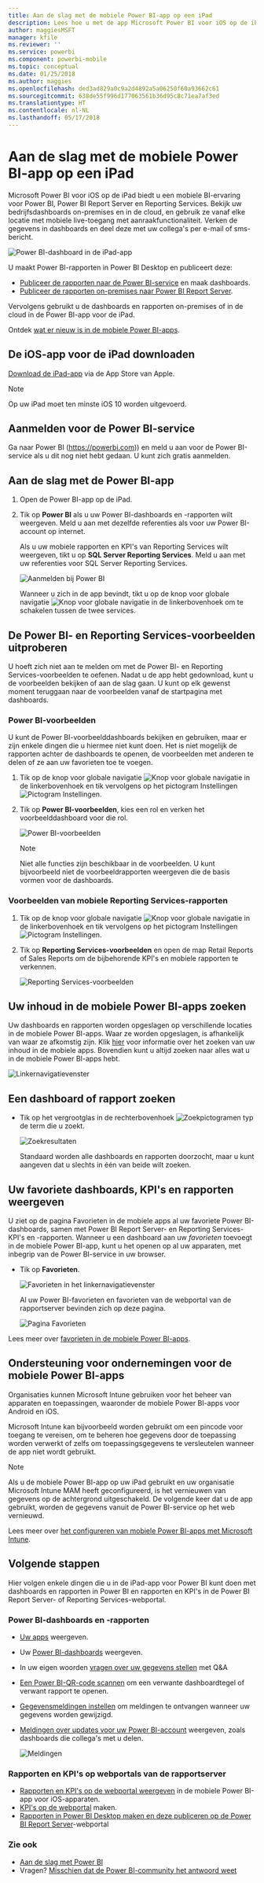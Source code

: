 ```yaml
---
title: Aan de slag met de mobiele Power BI-app op een iPad
description: Lees hoe u met de app Microsoft Power BI voor iOS op de iPad onderweg beschikt over Power BI en mobiele toegang tot zakelijke gegevens, zowel on-premises als in de cloud.
author: maggiesMSFT
manager: kfile
ms.reviewer: ''
ms.service: powerbi
ms.component: powerbi-mobile
ms.topic: conceptual
ms.date: 01/25/2018
ms.author: maggies
ms.openlocfilehash: ded3ad829a0c9a2d4892a5a06250f60a93662c61
ms.sourcegitcommit: 638de55f996d177063561b36d95c8c71ea7af3ed
ms.translationtype: HT
ms.contentlocale: nl-NL
ms.lasthandoff: 05/17/2018
---
```

# <a name="get-started-with-the-power-bi-mobile-app-on-an-ipad"></a>Aan de slag met de mobiele Power BI-app op een iPad
Microsoft Power BI voor iOS op de iPad biedt u een mobiele BI-ervaring voor Power BI, Power BI Report Server en Reporting Services. Bekijk uw bedrijfsdashboards on-premises en in de cloud, en gebruik ze vanaf elke locatie met mobiele live-toegang met aanraakfunctionaliteit. Verken de gegevens in dashboards en deel deze met uw collega's per e-mail of sms-bericht. 

![Power BI-dashboard in de iPad-app](media/mobile-ipad-app-get-started/power-bi-ipad-dashboard-sales-and-marketing.png)

U maakt Power BI-rapporten in Power BI Desktop en publiceert deze:

* [Publiceer de rapporten naar de Power BI-service](service-get-started.md) en maak dashboards.
* [Publiceer de rapporten on-premises naar Power BI Report Server](report-server/quickstart-create-powerbi-report.md).

Vervolgens gebruikt u de dashboards en rapporten on-premises of in de cloud in de Power BI-app voor de iPad.

Ontdek [wat er nieuw is in de mobiele Power BI-apps](mobile-whats-new-in-the-mobile-apps.md).

## <a name="download-the-ios-app-for-the-ipad"></a>De iOS-app voor de iPad downloaden
[Download de iPad-app](http://go.microsoft.com/fwlink/?LinkId=522062) via de App Store van Apple.

> [!NOTE]
> Op uw iPad moet ten minste iOS 10 worden uitgevoerd. 
> 
> 

## <a name="sign-up-for-the-power-bi-service"></a>Aanmelden voor de Power BI-service
Ga naar Power BI (https://powerbi.com)) en meld u aan voor de Power BI-service als u dit nog niet hebt gedaan. U kunt zich gratis aanmelden.

## <a name="get-started-with-the-power-bi-app"></a>Aan de slag met de Power BI-app
1. Open de Power BI-app op de iPad.
2. Tik op **Power BI** als u uw Power BI-dashboards en -rapporten wilt weergeven. Meld u aan met dezelfde referenties als voor uw Power BI-account op internet. 
   
   Als u uw mobiele rapporten en KPI's van Reporting Services wilt weergeven, tikt u op **SQL Server Reporting Services**. Meld u aan met uw referenties voor SQL Server Reporting Services.
   
   ![Aanmelden bij Power BI](media/mobile-ipad-app-get-started/power-bi-connect-to-login.png)
   
   Wanneer u zich in de app bevindt, tikt u op de knop voor globale navigatie ![Knop voor globale navigatie](media/mobile-ipad-app-get-started/power-bi-iphone-global-nav-button.png) in de linkerbovenhoek om te schakelen tussen de twee services. 

## <a name="try-the-power-bi-and-reporting-services-samples"></a>De Power BI- en Reporting Services-voorbeelden uitproberen
U hoeft zich niet aan te melden om met de Power BI- en Reporting Services-voorbeelden te oefenen. Nadat u de app hebt gedownload, kunt u de voorbeelden bekijken of aan de slag gaan. U kunt op elk gewenst moment teruggaan naar de voorbeelden vanaf de startpagina met dashboards.

### <a name="power-bi-samples"></a>Power BI-voorbeelden
U kunt de Power BI-voorbeelddashboards bekijken en gebruiken, maar er zijn enkele dingen die u hiermee niet kunt doen. Het is niet mogelijk de rapporten achter de dashboards te openen, de voorbeelden met anderen te delen of ze aan uw favorieten toe te voegen.

1. Tik op de knop voor globale navigatie ![Knop voor globale navigatie](media/mobile-ipad-app-get-started/power-bi-iphone-global-nav-button.png) in de linkerbovenhoek en tik vervolgens op het pictogram Instellingen ![Pictogram Instellingen](media/mobile-ipad-app-get-started/power-bi-ios-settings-gear.png).
2. Tik op **Power BI-voorbeelden**, kies een rol en verken het voorbeelddashboard voor die rol.  
   
   ![Power BI-voorbeelden](media/mobile-ipad-app-get-started/pbi_ipad_samples2.png)
   
   > [!NOTE]
   > Niet alle functies zijn beschikbaar in de voorbeelden. U kunt bijvoorbeeld niet de voorbeeldrapporten weergeven die de basis vormen voor de dashboards. 
   > 
   > 

### <a name="reporting-services-mobile-report-samples"></a>Voorbeelden van mobiele Reporting Services-rapporten
1. Tik op de knop voor globale navigatie ![Knop voor globale navigatie](media/mobile-ipad-app-get-started/power-bi-iphone-global-nav-button.png) in de linkerbovenhoek en tik vervolgens op het pictogram Instellingen ![Pictogram Instellingen](media/mobile-ipad-app-get-started/power-bi-ios-settings-gear.png).
2. Tik op **Reporting Services-voorbeelden** en open de map Retail Reports of Sales Reports om de bijbehorende KPI's en mobiele rapporten te verkennen.
   
   ![Reporting Services-voorbeelden](media/mobile-ipad-app-get-started/power-bi-reporting-services-samples.png)

## <a name="find-your-content-in-the-power-bi-mobile-apps"></a>Uw inhoud in de mobiele Power BI-apps zoeken
Uw dashboards en rapporten worden opgeslagen op verschillende locaties in de mobiele Power BI-apps. Waar ze worden opgeslagen, is afhankelijk van waar ze afkomstig zijn. Klik [hier](mobile-apps-find-content-mobile-devices.md) voor informatie over het zoeken van uw inhoud in de mobiele apps. Bovendien kunt u altijd zoeken naar alles wat u in de mobiele Power BI-apps hebt. 

![Linkernavigatievenster](media/mobile-ipad-app-get-started/power-bi-iphone-left-nav.png)

## <a name="search-for-a-dashboard-or-report"></a>Een dashboard of rapport zoeken
* Tik op het vergrootglas in de rechterbovenhoek ![Zoekpictogram](media/mobile-ipad-app-get-started/power-bi-ipad-search-icon.png)en typ de term die u zoekt.
  
    ![Zoekresultaten](media/mobile-ipad-app-get-started/power-bi-ipad-search.png)
  
    Standaard worden alle dashboards en rapporten doorzocht, maar u kunt aangeven dat u slechts in één van beide wilt zoeken.

## <a name="view-your-favorite-dashboards-kpis-and-reports"></a>Uw favoriete dashboards, KPI's en rapporten weergeven
U ziet op de pagina Favorieten in de mobiele apps al uw favoriete Power BI-dashboards, samen met Power BI Report Server- en Reporting Services-KPI's en -rapporten. Wanneer u een dashboard aan uw *favorieten* toevoegt in de mobiele Power BI-app, kunt u het openen op al uw apparaten, met inbegrip van de Power BI-service in uw browser. 

* Tik op **Favorieten**.
  
   ![Favorieten in het linkernavigatievenster](media/mobile-ipad-app-get-started/power-bi-iphone-favorites-nav.png)
  
   Al uw Power BI-favorieten en favorieten van de webportal van de rapportserver bevinden zich op deze pagina.
  
   ![Pagina Favorieten](media/mobile-ipad-app-get-started/power-bi-ipad-favorites.png)

Lees meer over [favorieten in de mobiele Power BI-apps](mobile-apps-favorites.md).

## <a name="enterprise-support-for-the-power-bi-mobile-apps"></a>Ondersteuning voor ondernemingen voor de mobiele Power BI-apps
Organisaties kunnen Microsoft Intune gebruiken voor het beheer van apparaten en toepassingen, waaronder de mobiele Power BI-apps voor Android en iOS.

Microsoft Intune kan bijvoorbeeld worden gebruikt om een pincode voor toegang te vereisen, om te beheren hoe gegevens door de toepassing worden verwerkt of zelfs om toepassingsgegevens te versleutelen wanneer de app niet wordt gebruikt.

> [!NOTE]
> Als u de mobiele Power BI-app op uw iPad gebruikt en uw organisatie Microsoft Intune MAM heeft geconfigureerd, is het vernieuwen van gegevens op de achtergrond uitgeschakeld. De volgende keer dat u de app gebruikt, worden de gegevens vanuit de Power BI-service op het web vernieuwd.
> 
> 

Lees meer over [het configureren van mobiele Power BI-apps met Microsoft Intune](service-admin-mobile-intune.md). 

## <a name="next-steps"></a>Volgende stappen
Hier volgen enkele dingen die u in de iPad-app voor Power BI kunt doen met dashboards en rapporten in Power BI en rapporten en KPI's in de Power BI Report Server- of Reporting Services-webportal.

### <a name="power-bi-dashboards-and-reports"></a>Power BI-dashboards en -rapporten
* [Uw apps](service-install-use-apps.md) weergeven.
* Uw [Power BI-dashboards](mobile-apps-view-dashboard.md) weergeven.
* In uw eigen woorden [vragen over uw gegevens stellen](mobile-apps-ios-qna.md) met Q&A
* [Een Power BI-QR-code scannen](mobile-apps-qr-code.md) om een verwante dashboardtegel of verwant rapport te openen.
* [Gegevensmeldingen instellen](mobile-set-data-alerts-in-the-mobile-apps.md) om meldingen te ontvangen wanneer uw gegevens worden gewijzigd.
* [Meldingen over updates voor uw Power BI-account](mobile-apps-notification-center.md) weergeven, zoals dashboards die collega's met u delen.
  
  ![Meldingen](media/mobile-ipad-app-get-started/power-bi-ipad-notifications.png)

### <a name="reports-and-kpis-on-the-report-server-web-portals"></a>Rapporten en KPI's op webportals van de rapportserver
* [Rapporten en KPI's op de webportal weergeven](mobile-app-ssrs-kpis-mobile-on-premises-reports.md) in de mobiele Power BI-app voor iOS-apparaten.
* [KPI's op de webportal](https://docs.microsoft.com/sql/reporting-services/working-with-kpis-in-reporting-services) maken.
* [Rapporten in Power BI Desktop maken en deze publiceren op de Power BI Report Server](report-server/quickstart-create-powerbi-report.md)-webportal

### <a name="see-also"></a>Zie ook
* [Aan de slag met Power BI](service-get-started.md)  
* Vragen? [Misschien dat de Power BI-community het antwoord weet](http://community.powerbi.com/)


